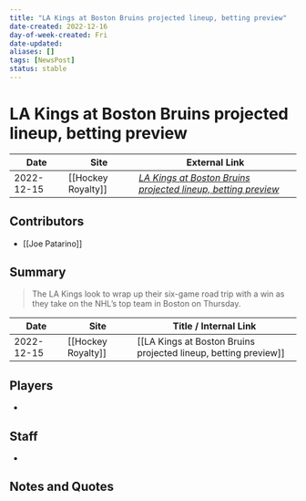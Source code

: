 ```yaml
---
title: "LA Kings at Boston Bruins projected lineup, betting preview"
date-created: 2022-12-16
day-of-week-created: Fri
date-updated: 
aliases: []
tags: [NewsPost]
status: stable
---
```


# LA Kings at Boston Bruins projected lineup, betting preview

| Date       | Site               | External Link                                                                                                                                                     |
| ---------- | ------------------ | ----------------------------------------------------------------------------------------------------------------------------------------------------------------- |
| 2022-12-15 | [[Hockey Royalty]] | [*LA Kings at Boston Bruins projected lineup, betting preview*](https://hockeyroyalty.com/2022/12/15/la-kings-at-boston-bruins-projected-lineup-betting-preview/) |

## Contributors
- [[Joe Patarino]]

## Summary
> The LA Kings look to wrap up their six-game road trip with a win as they take on the NHL’s top team in Boston on Thursday.

| Date       | Site               | Title / Internal Link                                           |
| ---------- | ------------------ | --------------------------------------------------------------- |
| 2022-12-15 | [[Hockey Royalty]] | [[LA Kings at Boston Bruins projected lineup, betting preview]] |

## Players
- 

## Staff
- 

## Notes and Quotes

